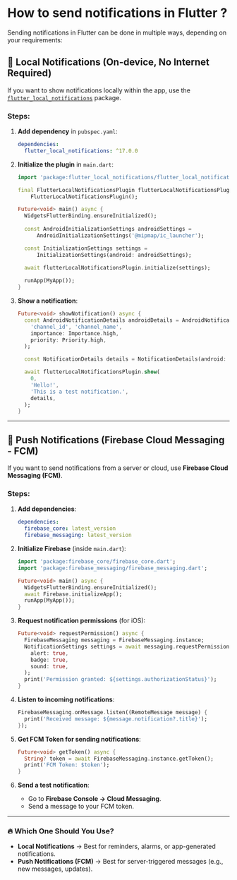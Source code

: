 # How to send notifications in Flutter ?

Sending notifications in Flutter can be done in multiple ways, depending on your requirements:

## 🔔 **Local Notifications (On-device, No Internet Required)**
If you want to show notifications locally within the app, use the [`flutter_local_notifications`](https://pub.dev/packages/flutter_local_notifications) package.

### Steps:
1. **Add dependency** in `pubspec.yaml`:
   ```yaml
   dependencies:
     flutter_local_notifications: ^17.0.0
   ```
   
2. **Initialize the plugin** in `main.dart`:
   ```dart
   import 'package:flutter_local_notifications/flutter_local_notifications.dart';

   final FlutterLocalNotificationsPlugin flutterLocalNotificationsPlugin =
       FlutterLocalNotificationsPlugin();

   Future<void> main() async {
     WidgetsFlutterBinding.ensureInitialized();
     
     const AndroidInitializationSettings androidSettings =
         AndroidInitializationSettings('@mipmap/ic_launcher');

     const InitializationSettings settings =
         InitializationSettings(android: androidSettings);

     await flutterLocalNotificationsPlugin.initialize(settings);
     
     runApp(MyApp());
   }
   ```

3. **Show a notification**:
   ```dart
   Future<void> showNotification() async {
     const AndroidNotificationDetails androidDetails = AndroidNotificationDetails(
       'channel_id', 'channel_name',
       importance: Importance.high,
       priority: Priority.high,
     );

     const NotificationDetails details = NotificationDetails(android: androidDetails);

     await flutterLocalNotificationsPlugin.show(
       0,
       'Hello!',
       'This is a test notification.',
       details,
     );
   }
   ```

---

## 📡 **Push Notifications (Firebase Cloud Messaging - FCM)**
If you want to send notifications from a server or cloud, use **Firebase Cloud Messaging (FCM)**.

### Steps:
1. **Add dependencies**:
   ```yaml
   dependencies:
     firebase_core: latest_version
     firebase_messaging: latest_version
   ```

2. **Initialize Firebase** (inside `main.dart`):
   ```dart
   import 'package:firebase_core/firebase_core.dart';
   import 'package:firebase_messaging/firebase_messaging.dart';

   Future<void> main() async {
     WidgetsFlutterBinding.ensureInitialized();
     await Firebase.initializeApp();
     runApp(MyApp());
   }
   ```

3. **Request notification permissions** (for iOS):
   ```dart
   Future<void> requestPermission() async {
     FirebaseMessaging messaging = FirebaseMessaging.instance;
     NotificationSettings settings = await messaging.requestPermission(
       alert: true,
       badge: true,
       sound: true,
     );
     print('Permission granted: ${settings.authorizationStatus}');
   }
   ```

4. **Listen to incoming notifications**:
   ```dart
   FirebaseMessaging.onMessage.listen((RemoteMessage message) {
     print('Received message: ${message.notification?.title}');
   });
   ```

5. **Get FCM Token for sending notifications**:
   ```dart
   Future<void> getToken() async {
     String? token = await FirebaseMessaging.instance.getToken();
     print('FCM Token: $token');
   }
   ```

6. **Send a test notification**:
   - Go to **Firebase Console → Cloud Messaging**.
   - Send a message to your FCM token.

---

### 🔥 **Which One Should You Use?**
- **Local Notifications** → Best for reminders, alarms, or app-generated notifications.
- **Push Notifications (FCM)** → Best for server-triggered messages (e.g., new messages, updates).